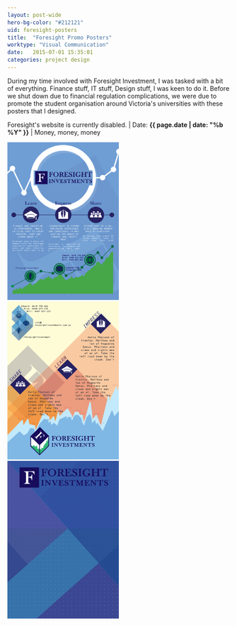 ```yaml
---
layout: post-wide
hero-bg-color: "#212121"
uid: foresight-posters
title:  "Foresight Promo Posters"
worktype: "Visual Communication"
date:   2015-07-01 15:35:01
categories: project design
---
```


<p>
	During my time involved with Foresight Investment, I was tasked with a bit of everything. Finance stuff, IT stuff, Design stuff, I was keen to do it. Before we shut down due to financial regulation complications, we were due to promote the student organisation around Victoria's universities with these posters that I designed.
</p>

<p class="meta">
  Foresight's website is currently disabled. | Date: <strong>{{ page.date | date: "%b %Y" }}</strong> | Money, money, money
</p>

<div class="showcase">
  <img style="width:50%" src="/images/portfolio/foresight-posters/1.png" alt="">
  <img style="width:50%" src="/images/portfolio/foresight-posters/2.png" alt="">
  <img style="width:50%" src="/images/portfolio/foresight-posters/3.png" alt="">

</div>

